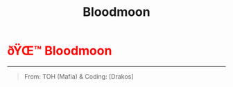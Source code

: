 ﻿---
lang: en-US
title: Bloodmoon
prev:
next:
---

# <font color="red">ðŸŒ™ <b>Bloodmoon</b></font> <Badge text="Ghost" type="tip" vertical="middle"/>
---

> From: TOH (Mafia) & Coding: [Drakos]
